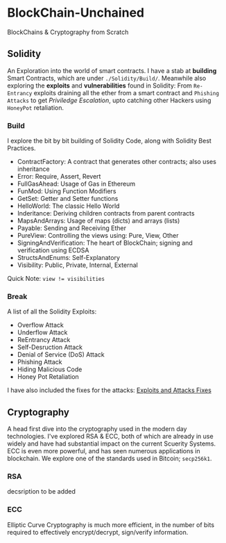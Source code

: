 # BlockChain-Unchained
BlockChains & Cryptography from Scratch

## Solidity
An Exploration into the world of smart contracts.
I have a stab at **building** Smart Contracts, which are under ```./Solidity/Build/```. Meanwhile also exploring the **exploits** and **vulnerabilities** found in Solidity: From ```Re-Entrancy``` exploits draining all the ether from a smart contract and ```Phishing Attacks``` to get *Priviledge Escalation*, upto catching other Hackers using ```HoneyPot``` retaliation.  

### Build
I explore the bit by bit building of Solidity Code, along with Solidity Best Practices.

- ContractFactory: A contract that generates other contracts; also uses inheritance
- Error: Require, Assert, Revert
- FullGasAhead: Usage of Gas in Ethereum
- FunMod: Using Function Modifiers
- GetSet: Getter and Setter functions
- HelloWorld: The classic Hello World
- Inderitance: Deriving children contracts from parent contracts
- MapsAndArrays: Usage of maps (dicts) and arrays (lists)
- Payable: Sending and Receiving Ether
- PureView: Controlling the views using: Pure, View, Other
- SigningAndVerification: The heart of BlockChain; signing and verification using ECDSA
- StructsAndEnums: Self-Explanatory
- Visibility: Public, Private, Internal, External

Quick Note: `view != visibilities`

### Break
A list of all the Solidity Exploits:
- Overflow Attack
- Underflow Attack
- ReEntrancy Attack
- Self-Desruction Attack
- Denial of Service (DoS) Attack
- Phishing Attack
- Hiding Malicious Code
- Honey Pot Retaliation

I have also included the fixes for the attacks: [Exploits and Attacks Fixes](https://github.com/SmartyPants042/BlockChain-Unchained/tree/main/Solidity/Break)


## Cryptography
A head first dive into the cryptography used in the modern day technologies. I've explored RSA & ECC, both of which are already in use widely and have had substantial impact on the current Scuerity Systems. ECC is even more powerful, and has seen numerous applications in blockchain. We explore one of the standards used in Bitcoin; `secp256k1`.

### RSA
decsription to be added

### ECC
Elliptic Curve Cryptography is much more efficient, in the number of bits required to effectively encrypt/decrypt, sign/verify information. 
